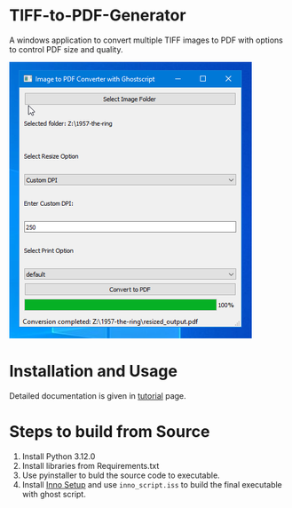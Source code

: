 # TIFF-to-PDF-Generator
A windows application to convert multiple TIFF images to PDF with options to control PDF size and quality.

![](docs/pics/Pictures/10000000000001B5000001F256A25F22B3BDCB04.png)

# Installation and Usage

Detailed documentation is given in [tutorial](docs/documentation.md) page.

# Steps to build from Source

1. Install Python 3.12.0
2. Install libraries from Requirements.txt
3. Use pyinstaller to buld the source code to executable.
4. Install [Inno Setup](https://jrsoftware.org/isinfo.php) and use `inno_script.iss` to build the final executable with ghost script.
